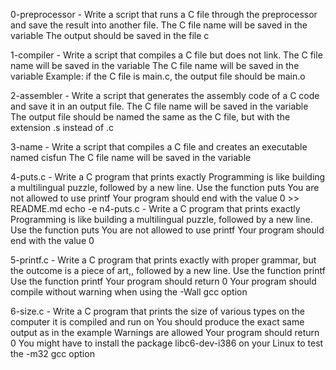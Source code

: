 0-preprocessor - Write a script that runs a C file through the preprocessor and save the result into another file. The C file name will be saved in the variable  The output should be saved in the file c 

1-compiler - Write a script that compiles a C file but does not link. The C file name will be saved in the variable  The C file name will be saved in the variable  Example: if the C file is main.c, the output file should be main.o 

2-assembler - Write a script that generates the assembly code of a C code and save it in an output file. The C file name will be saved in the variable  The output file should be named the same as the C file, but with the extension .s instead of .c

3-name - Write a script that compiles a C file and creates an executable named cisfun The C file name will be saved in the variable  

4-puts.c - Write a C program that prints exactly Programming is like building a multilingual puzzle, followed by a new line. Use the function puts You are not allowed to use printf Your program should end with the value 0  >> README.md
echo -e n4-puts.c - Write a C program that prints exactly Programming is like building a multilingual puzzle, followed by a new line. Use the function puts You are not allowed to use printf Your program should end with the value 0

5-printf.c - Write a C program that prints exactly with proper grammar, but the outcome is a piece of art,, followed by a new line. Use the function printf Use the function printf Your program should return 0 Your program should compile without warning when using the -Wall gcc option

6-size.c -  Write a C program that prints the size of various types on the computer it is compiled and run on You should produce the exact same output as in the example Warnings are allowed Your program should return 0 You might have to install the package libc6-dev-i386 on your Linux to test the -m32 gcc option
